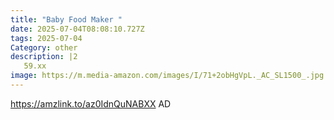 ```yaml
---
title: "Baby Food Maker "
date: 2025-07-04T08:08:10.727Z
tags: 2025-07-04
Category: other
description: |2
   59.xx
image: https://m.media-amazon.com/images/I/71+2obHgVpL._AC_SL1500_.jpg
---
```

https://amzlink.to/az0IdnQuNABXX
AD